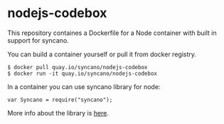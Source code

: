 # nodejs-codebox


This repository containes a Dockerfile for a Node container with built in support for syncano.

You can build a container yourself or pull it from docker registry.

```
$ docker pull quay.io/syncano/nodejs-codebox
$ docker run -it quay.io/syncano/nodejs-codebox
```

In a container you can use syncano library for node:

```
var Syncano = require("syncano");
```

More info about the library is [here](https://github.com/Syncano/syncano-js-lib).
